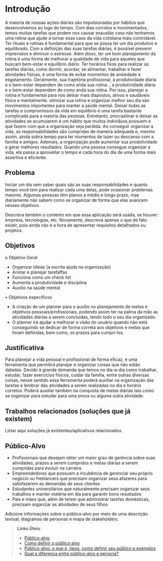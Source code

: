# Introdução

A maioria de nossas ações diárias são impulsionadas por hábitos que desenvolvemos ao logo do tempo. Com dias corridos e movimentados, temos muitas tarefas que podem nos causar exaustão caso não tenhamos uma rotina que ajude a tornar esse caos da vida cotidiana mais controlável. Ter rituais e rotinas é fundamental para que se possa ter um dia produtivo e equilibrado. Com a definição das suas tarefas diárias, é possível prevenir imprevistos e diminuir o estresse. Além disso, ter um bom planejamento da rotina é uma forma de melhorar a qualidade de vida para aqueles que buscam bem-estar e equilíbrio diário. Ter horários fixos para realizar as tarefas diárias, como dormir, acordar, se alimentar, trabalhar e fazer atividades físicas, é uma forma de evitar momentos de ansiedade e esgotamento. Geralmente, sua trajetória profissional, a produtividade diária e o bem-estar dependem de como anda sua rotina. , a produtividade diária e o bem-estar dependem de como anda sua rotina.
Por isso, planejar a rotina é fundamental para nos deixar mais dispostos, ativos e saudáveis física e mentalmente. otimizar sua rotina e organizar melhor seu dia são movimentos importantes para manter a saúde mental. Deixar todas as tarefas e compromissos da vida em equilíbrio é uma tarefa bastante complicada para a maioria das pessoas. Entretanto, procrastinar e deixar as atividades se acumularem é um hábito que muitos indivíduos possuem e que fazem com que a organização seja perdida. Ao conseguir organizar a vida, as responsabilidades são cumpridas de maneira adequada e, mesmo assim, ainda sobra tempo para ter momentos de lazer ou descanso com a família e amigos. Ademais, a organização pode aumentar sua produtividade e gerar melhores resultados. Quando uma pessoa consegue organizar a vida, ela passa a aproveitar o tempo e cada hora do dia de uma forma mais assertiva e eficiente.

## Problema

Iniciar um dia sem saber quais são as suas responsabilidades e quanto tempo você tem para realizar cada uma delas, pode ocasionar problemas maiores.
Algumas pessoas têm planos a médio e longo prazo, mas diariamente não sabem como se organizar de forma que elas avancem nesses objetivos.

Descreva também o contexto em que essa aplicação será usada, se  houver: empresa, tecnologias, etc. Novamente, descreva apenas o que de  fato existir, pois ainda não é a hora de apresentar requisitos  detalhados ou projetos.

## Objetivos

o	Objetivo Geral
-	Organizar ideias (a escrita ajuda na organização)
-	Anotar e planejar tarefaffas
-	Funciona como um check list
-	Aumenta a produtividade e disciplina
-	Auxilio na saúde mental

 •	Objetivos específicos
-	A criação de um planner para o auxílio no planejamento de metas e objetivos pessoais/profissionais, podendo assim ter na palma da mão as atividades diárias a serem concluídas, tendo todo o seu dia organizado.
-	O planner irá ajudar a melhorar a visão do usuário quando não está conseguindo se dedicar de forma correta aos objetivos e metas que foram definidas, bem como, os prazos para cumpri-los. 

## Justificativa

Para planejar a vida pessoal e profissional de forma eficaz, é uma ferramenta que permitirá planejar e organizar coisas que não estão datadas.
Devido à grande demanda que temos no dia-a-dia como trabalhar, estudar, fazer exercícios físicos, cuidar da família, entre outras diversas coisas, nesse sentido essa ferramenta poderá auxiliar na organização das tarefas e lembrar das atividades a serem realizadas no dia e horário corretos. Poderá auxiliar também na conquista de metas diárias tais como se organizar para estudar para uma prova ou alguma outra atividade.

## Trabalhos relacionados (soluções que já existem)
Listar aqui soluções já existentes/aplicativos relacionados

## Público-Alvo

- Profissionais que desejam obter um maior grau de gerência sobre suas atividades, prazos a serem cumpridos e metas diárias a serem cumpridas 
para evoluir na carreira
- Empreendedores que possuem a incubência de gerenciar seu próprio negócio ou freelancers que precisam organizar seus afazeres para satisfazerem as 
demandas de seus clientes
- Estudantes universitários que naturalmente precisam organizar seus trabalhos e manter matéria em dia para garantir bons resultados
- Pais e mães que, além de terem que administrar tarefas domésticas, precisam organizar as atividades de seus filhos

Adicione informações sobre o público-alvo por meio de uma descrição textual, diagramas de personas e mapa de stakeholders.

> **Links Úteis**:
> - [Público-alvo](https://blog.hotmart.com/pt-br/publico-alvo/)
> - [Como definir o público alvo](https://exame.com/pme/5-dicas-essenciais-para-definir-o-publico-alvo-do-seu-negocio/)
> - [Público-alvo: o que é, tipos, como definir seu público e exemplos](https://klickpages.com.br/blog/publico-alvo-o-que-e/)
> - [Qual a diferença entre público-alvo e persona?](https://rockcontent.com/blog/diferenca-publico-alvo-e-persona/)
